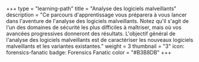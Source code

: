 +++
type = "learning-path"
title = "Analyse des logiciels malveillants"
description = "Ce parcours d'apprentissage vous préparera à vous lancer dans l'aventure de l'analyse des logiciels malveillants. Notez qu'il s'agit de l'un des domaines de sécurité les plus difficiles à maîtriser, mais où vos avancées progressives donneront des résultats. L'objectif général de l'analyse des logiciels malveillants est de caractériser les nouveaux logiciels malveillants et les variantes existantes."
weight = 3
thumbnail = "3"
icon: forensics-fanatic
badge: Forensics Fanatic
color = "#B3B8DB"
+++